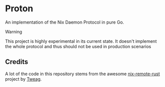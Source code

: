 # Proton

An implementation of the Nix Daemon Protocol in pure Go.

> [!WARNING]
> This project is highly experimental in its current state. It doesn't implement the whole protocol and
> thus should not be used in production scenarios

## Credits

A lot of the code in this repository stems from the awesome [nix-remote-rust](https://github.com/tweag/nix-remote-rust) project by [Tweag](https://www.tweag.io/).
